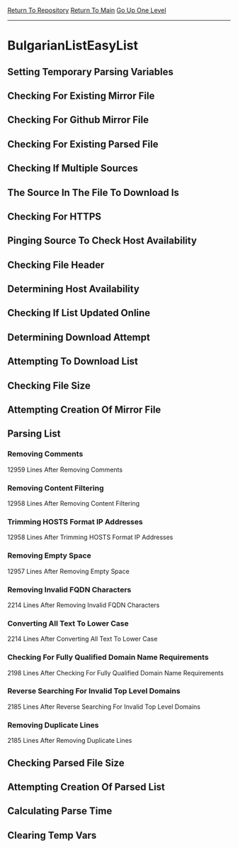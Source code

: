 [Return To Repository](https://github.com/deathbybandaid/piholeparser/)
[Return To Main](https://github.com/deathbybandaid/piholeparser/blob/master/RecentRunLogs/Mainlog.md)
[Go Up One Level](https://github.com/deathbybandaid/piholeparser/blob/master/RecentRunLogs/TopLevelScripts/30-Processing-Blacklists.md)
____________________________________
# BulgarianListEasyList
## Setting Temporary Parsing Variables
## Checking For Existing Mirror File
## Checking For Github Mirror File
## Checking For Existing Parsed File
## Checking If Multiple Sources
## The Source In The File To Download Is
## Checking For HTTPS
## Pinging Source To Check Host Availability
## Checking File Header
## Determining Host Availability
## Checking If List Updated Online
## Determining Download Attempt
## Attempting To Download List
## Checking File Size
## Attempting Creation Of Mirror File
## Parsing List
### Removing Comments
12959 Lines After Removing Comments
### Removing Content Filtering
12958 Lines After Removing Content Filtering
### Trimming HOSTS Format IP Addresses
12958 Lines After Trimming HOSTS Format IP Addresses
### Removing Empty Space
12957 Lines After Removing Empty Space
### Removing Invalid FQDN Characters
2214 Lines After Removing Invalid FQDN Characters
### Converting All Text To Lower Case
2214 Lines After Converting All Text To Lower Case
### Checking For Fully Qualified Domain Name Requirements
2198 Lines After Checking For Fully Qualified Domain Name Requirements
### Reverse Searching For Invalid Top Level Domains
2185 Lines After Reverse Searching For Invalid Top Level Domains
### Removing Duplicate Lines
2185 Lines After Removing Duplicate Lines
## Checking Parsed File Size
## Attempting Creation Of Parsed List
## Calculating Parse Time
## Clearing Temp Vars
